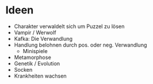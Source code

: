 # Ideen
- Charakter verwaldelt sich um Puzzel zu lösen
- Vampir / Werwolf
- Kafka: Die Verwandlung
- Handlung belohnen durch pos. oder neg. Verwandlung
    - Minispiele
- Metamorphose
- Genetik / Evolution
- Socken
- Krankheiten wachsen
